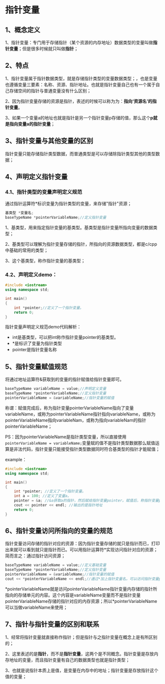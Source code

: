 # 指针变量

## 1、概念定义
1、指针变量：专门用于存储指针（某个资源的内存地址）数据类型的变量叫做**指针变量**；但是很多时候就只叫做**指针**；

## 2、特点
1、指针变量属于指针数据类型，就是存储指针类型的变量数据类型；，也是变量也遵循变量三要素：名称、资源、指针地址。也就是指针变量自己也有一个属于自己存储空间的指针与普通变量没有什么区别；

2、因为指针变量存储的资源是指针，表述的时候可以称为为：**指向‘资源名’的指针变量**。

3、如果一个变量a的地址也就是指针是另一个指针变量p存储的值，那么这个**p就是指向变量a的指针变量**；

## 3、指针变量与其他变量的区别
指针变量只能存储指针类型数据，而普通类型是可以存储除指针类型其他的类型数据；

## 4、声明定义指针变量
### 4.1、指针类型的变量声明定义规范
通过指针运算符\*标识变量为指针类型的变量，来存储"指针"资源；

```cpp
基类型 *变量名;
baseTypeName *pointerVariableName;//定义指针变量
```

1、基类型，用来指定指针变量的基类型。基类型是指针变量所指向变量的数据类型；

2、基类型可以理解为指针变量存储的指针，所指向的资源数据类型，都是c/cpp中基础的常用的类型；

3、这个基类型，称作指针变量的基类型；

### 4.2、声明定义demo：

```cpp
#include <iostream>
using namespace std;

int main()
{
    int *pointer;//定义了一个指针变量。
    return 0;
}
```

指针变量声明定义规范demo代码解析：

- int是基类型，可以把int称作指针变量pointer的基类型。
- \*是标识了变量为指针类型
- pointer是指针变量名称


## 5、指针变量赋值规范
将通过地址运算符&获取到的变量的指针赋值给指针变量即可。

```cpp
baseTypeName variableName = value;//声明定义变量
baseTypeName *pointerVariableName;//定义指针变量
pointerVariableName = &variableName;//指针变量的赋值
```

称谓：赋值完成后，称为指针变量pointerVariableName指向了变量variableName，或称为pointerVariableName指针指向variableName，或称为pointerVariableName指向variableNam，或称为指向variableNam的指针pointerVariableName；

PS：因为pointerVariableName是指针类型变量，所以直接使用`pointerVariableName = variableName;`变量赋的值不是指针类型数据那么赋值运算是非法代码，指针变量只能接受指针类型数据同时符合基类型的指针才能赋值；

example：

```cpp
#include <iostream>
using namespace std;

int main()
{
    int *pointer; //定义了一个指针变量。
    int a = 100; //定义了变量a。
    pointer = &a; //&a获取a的指针，然后赋给指针变量pointer。赋值后，称指针变量pointer指向了变量a。
	cout << pointer << endl; //输出的是指针地址
    return 0;
}
```

## 6、指针变量访问所指向的变量的规范
指针变量访问存储的指针对应的资源：因为指针变量存储的就只是指针而已，打印出来就可以看到就只是指针而已。可以用指针运算符\*实现访问指针对应的资源；简而言之：通过指针访问资源；

```c++
baseTypeName variableName = value;//定义基础变量
baseTypeName *pointerVariableName;//定义指针变量
pointerVariableName = &variableName;//指针变量的赋值
cout << *pointerVariableName << endl;//通过*加上指针变量名。可以访问指针变量pointerVariableName存储的指针所指向的variableName变量的资源。
```

\*pointerVariableName就是访问pointerVariableName指针变量内存储的指针所指向的存储单元的内容。这个内容是variableName变量而不是指针变量pointerVariableName存储的指针对应的内存资源；所以\*pointerVariableName可以当做variableName来使用；

##  7、指针与指针变量的区别和联系
1、经常将指针变量就直接称作指针；但是指针与之指针变量在概念上是有所区别的；

2、这里表述的是**指针**，而不是**指针变量**，这两个是不同概念。指针变量是存放内存地址的变量，而且指针变量有自己的数据类型也就是指针类型；

3、也就是说指针本质上是值，是变量在内存中的地址；指针变量是存放指针这个值的变量；
